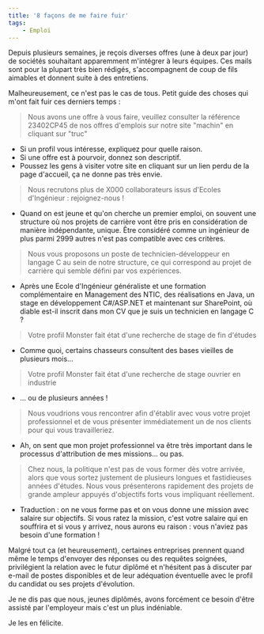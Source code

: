 ```yaml
---
title: '8 façons de me faire fuir'
tags:
    - Emploi
---
```


Depuis plusieurs semaines, je reçois diverses offres (une à deux par jour) de sociétés souhaitant apparemment m'intégrer à leurs équipes. Ces mails sont pour la plupart très bien rédigés, s'accompagnent de coup de fils aimables et donnent suite à des entretiens.

Malheureusement, ce n'est pas le cas de tous. Petit guide des choses qui m'ont fait fuir ces derniers temps :

> Nous avons une offre à vous faire, veuillez consulter la référence 23402CP45 de nos offres d'emplois sur notre site "machin" en cliquant sur "truc"

- Si un profil vous intéresse, expliquez pour quelle raison.
- Si une offre est à pourvoir, donnez son descriptif.
- Poussez les gens à visiter votre site en cliquant sur un lien perdu de la page d'accueil, ça ne donne pas très envie.

> Nous recrutons plus de X000 collaborateurs issus d'Ecoles d'Ingénieur : rejoignez-nous !

- Quand on est jeune et qu'on cherche un premier emploi, on souvent une structure où nos projets de carrière vont être pris en considération de manière indépendante, unique. Être considéré comme un ingénieur de plus parmi 2999 autres n'est pas compatible avec ces critères.

> Nous vous proposons un poste de technicien-développeur en langage C au sein de notre structure, ce qui correspond au projet de carrière qui semble défini par vos expériences.

- Après une Ecole d'Ingénieur généraliste et une formation complémentaire en Management des NTIC, des réalisations en Java, un stage en développement C#/ASP.NET et maintenant sur SharePoint, où diable est-il inscrit dans mon CV que je suis un technicien en langage C ?

> Votre profil Monster fait état d'une recherche de stage de fin d'études

- Comme quoi, certains chasseurs consultent des bases vieilles de plusieurs mois…

> Votre profil Monster fait état d'une recherche de stage ouvrier en industrie

- … ou de plusieurs années !

> Nous voudrions vous rencontrer afin d'établir avec vous votre projet professionnel et de vous présenter immédiatement un de nos clients pour qui vous travailleriez.

- Ah, on sent que mon projet professionnel va être très important dans le processus d'attribution de mes missions… ou pas.

> Chez nous, la politique n'est pas de vous former dès votre arrivée, alors que vous sortez justement de plusieurs longues et fastidieuses années d'études. Nous vous présenterons rapidement des projets de grande ampleur appuyés d'objectifs forts vous impliquant réellement.

- Traduction : on ne vous forme pas et on vous donne une mission avec salaire sur objectifs. Si vous ratez la mission, c'est votre salaire qui en souffrira et si vous y arrivez, nous aurons eu raison : vous n'aviez pas besoin d'une formation !

Malgré tout ça (et heureusement), certaines entreprises prennent quand même le temps d'envoyer des réponses ou des requêtes soignées, privilégient la relation avec le futur diplômé et n'hésitent pas à discuter par e-mail de postes disponibles et de leur adéquation éventuelle avec le profil du candidat ou ses projets d'évolution.

Je ne dis pas que nous, jeunes diplômés, avons forcément ce besoin d'être assisté par l'employeur mais c'est un plus indéniable.

Je les en félicite.
